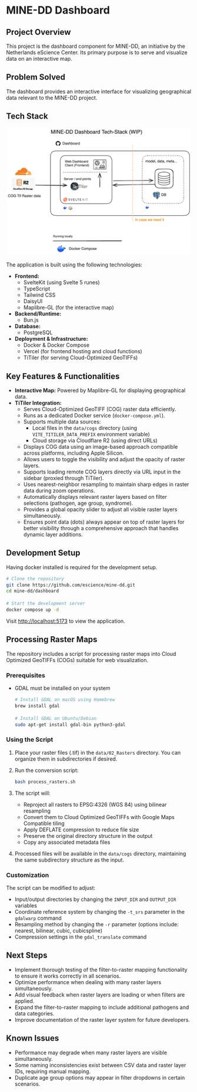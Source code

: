 # MINE-DD Dashboard

## Project Overview

This project is the dashboard component for MINE-DD, an initiative by the Netherlands eScience Center. Its primary purpose is to serve and visualize data on an interactive map.

## Problem Solved

The dashboard provides an interactive interface for visualizing geographical data relevant to the MINE-DD project.

## Tech Stack

![](./tech.excalidraw.png)

The application is built using the following technologies:

*   **Frontend:**
    *   SvelteKit (using Svelte 5 runes)
    *   TypeScript
    *   Tailwind CSS
    *   DaisyUI
    *   Maplibre-GL (for the interactive map)
*   **Backend/Runtime:**
    *   Bun.js
*   **Database:**
    *   PostgreSQL
*   **Deployment & Infrastructure:**
    *   Docker & Docker Compose
    *   Vercel (for frontend hosting and cloud functions)
    *   TiTiler (for serving Cloud-Optimized GeoTIFFs)

## Key Features & Functionalities

*   **Interactive Map:** Powered by Maplibre-GL for displaying geographical data.
*   **TiTiler Integration:**
    *   Serves Cloud-Optimized GeoTIFF (COG) raster data efficiently.
    *   Runs as a dedicated Docker service (`docker-compose.yml`).
    *   Supports multiple data sources:
        *   Local files in the `data/cogs` directory (using `VITE_TITILER_DATA_PREFIX` environment variable)
        *   Cloud storage via Cloudflare R2 (using direct URLs)
    *   Displays COG data using an image-based approach compatible across platforms, including Apple Silicon.
    *   Allows users to toggle the visibility and adjust the opacity of raster layers.
    *   Supports loading remote COG layers directly via URL input in the sidebar (proxied through TiTiler).
    *   Uses nearest-neighbor resampling to maintain sharp edges in raster data during zoom operations.
    *   Automatically displays relevant raster layers based on filter selections (pathogen, age group, syndrome).
    *   Provides a global opacity slider to adjust all visible raster layers simultaneously.
    *   Ensures point data (dots) always appear on top of raster layers for better visibility through a comprehensive approach that handles dynamic layer additions.

## Development Setup

Having docker installed is required for the development setup.
```bash
# Clone the repository
git clone https://github.com/escience/mine-dd.git
cd mine-dd/dashboard

# Start the development server
docker compose up -d
```
Visit [http://localhost:5173](http://localhost:5173) to view the application.

## Processing Raster Maps

The repository includes a script for processing raster maps into Cloud Optimized GeoTIFFs (COGs) suitable for web visualization.

### Prerequisites

- GDAL must be installed on your system
  ```bash
  # Install GDAL on macOS using Homebrew
  brew install gdal

  # Install GDAL on Ubuntu/Debian
  sudo apt-get install gdal-bin python3-gdal
  ```

### Using the Script

1. Place your raster files (.tif) in the `data/02_Rasters` directory. You can organize them in subdirectories if desired.

2. Run the conversion script:
   ```bash
   bash process_rasters.sh
   ```

3. The script will:
   - Reproject all rasters to EPSG:4326 (WGS 84) using bilinear resampling
   - Convert them to Cloud Optimized GeoTIFFs with Google Maps Compatible tiling
   - Apply DEFLATE compression to reduce file size
   - Preserve the original directory structure in the output
   - Copy any associated metadata files

4. Processed files will be available in the `data/cogs` directory, maintaining the same subdirectory structure as the input.

### Customization

The script can be modified to adjust:
- Input/output directories by changing the `INPUT_DIR` and `OUTPUT_DIR` variables
- Coordinate reference system by changing the `-t_srs` parameter in the `gdalwarp` command
- Resampling method by changing the `-r` parameter (options include: nearest, bilinear, cubic, cubicspline)
- Compression settings in the `gdal_translate` command

## Next Steps

* Implement thorough testing of the filter-to-raster mapping functionality to ensure it works correctly in all scenarios.
* Optimize performance when dealing with many raster layers simultaneously.
* Add visual feedback when raster layers are loading or when filters are applied.
* Expand the filter-to-raster mapping to include additional pathogens and data categories.
* Improve documentation of the raster layer system for future developers.

## Known Issues

* Performance may degrade when many raster layers are visible simultaneously.
* Some naming inconsistencies exist between CSV data and raster layer IDs, requiring manual mapping.
* Duplicate age group options may appear in filter dropdowns in certain scenarios.
